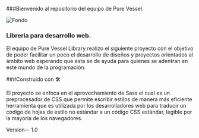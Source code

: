 ###Bienvenido al repositorio del equipo de Pure Vessel.

![Fondo](https://user-images.githubusercontent.com/102486877/233895160-563034ff-0d3a-4296-8212-66fda1277001.png)

### Libreria para desarrollo web.

El equipo de Pure Vessel Library realizo el siguiente proyecto con el objetivo de poder facilitar un poco el desarrollo de diseños y proyectos orientados al ámbito web esperando que esta se de ayuda para quienes  se adentran en este mundo de la programación.

###Construido con 🛠️

El proyecto se enfoca en el aprovechamiento de Sass el cual es un preprocesador de CSS que permite escribir estilos de manera más eficiente
herramienta que es utilizada por los desarrolladores web para traducir un código de hojas de estilo no estándar a un código CSS estándar, legible por la mayoría de los navegadores.

Version-- 1.0

